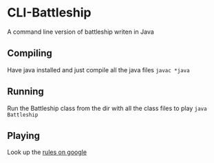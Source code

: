 # CLI-Battleship
A command line version of battleship writen in Java

## Compiling
Have java installed and just compile all the java files
`javac *java`

## Running
Run the Battleship class from the dir with all the class files to play
`java Battleship`

## Playing
Look up the [rules on google](http://lmgtfy.com/?q=Battleship+rules "Rules")  
